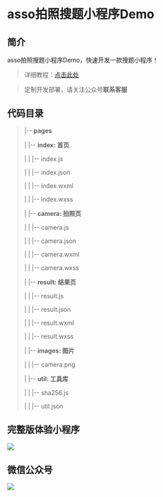 # asso拍照搜题小程序Demo
## 简介
asso拍照搜题小程序Demo，快速开发一款搜题小程序！

> 详细教程：[点击此处](https://mp.weixin.qq.com/s?__biz=MzkzNDIzNjY4MA==&mid=2247483853&idx=1&sn=7365a2d252b605513c1495552db29d4a&chksm=c24106aaf5368fbc890ae790c8f4135e596616a9661834883314a2455f1c627834915e829f3c&token=1742162155&lang=zh_CN#rd)

> 定制开发部署，请关注公众号**联系客服**

## 代码目录
>  |-- **pages**
>
>  |  |-- **index: 首页**
>
>  |  |  |-- index.js
>
>  |  |  |-- index.json
>
>  |  |  |-- index.wxml
>
>  |  |  |-- index.wxss
>
>  |  |-- **camera: 拍照页**
>
>  |  |  |-- camera.js
>
>  |  |  |-- camera.json
>
>  |  |  |-- camera.wxml
>
>  |  |  |-- camera.wxss
>
>  |  |-- **result: 结果页**
>
>  |  |  |-- result.js
>
>  |  |  |-- result.json
>
>  |  |  |-- result.wxml
>
>  |  |  |-- result.wxss
> 
>  |  |-- **images: 图片**
>
>  |  |  |-- camera.png
>
>  |  |-- **util: 工具库**
>
>  |  |  |-- sha256.js
>
>  |  |  |-- util.json

## 完整版体验小程序
![](https://chuanglu.bishehoule.cn/images/mp_qrcode.jpg)

## 微信公众号
![](https://chuanglu.bishehoule.cn/images/qrcode.jpg)

